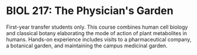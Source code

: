 # BIOL 217: The Physician's Garden

First-year transfer students only. This course combines human cell biology and classical botany elaborating the mode of action of plant metabolites in humans. Hands-on experience includes visits to a pharmaceutical company, a botanical garden, and maintaining the campus medicinal garden.